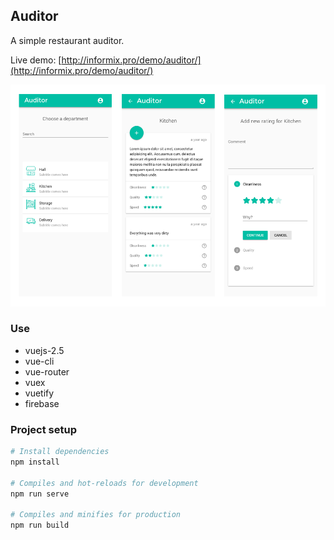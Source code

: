 ## Auditor
A simple restaurant auditor.

Live demo: [http://informix.pro/demo/auditor/](http://informix.pro/demo/auditor/)

![Restaurant Auditor](/screenshots/auditor-screenshot.png?raw=true "Restaurant Auditor")

### Use
* vuejs-2.5
* vue-cli
* vue-router
* vuex
* vuetify
* firebase

### Project setup

``` bash
# Install dependencies
npm install

# Compiles and hot-reloads for development
npm run serve

# Compiles and minifies for production
npm run build

```
